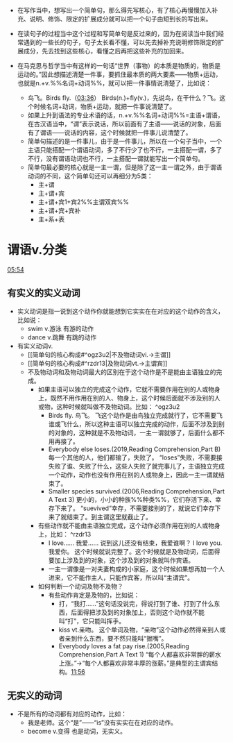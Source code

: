 - 在写作当中，想写出一个简单句，那么得先写核心，有了核心再慢慢加入补充、说明、修饰、限定的扩展成分就可以把一个句子由短到长的写出来。
- 在读句子的过程当中这个过程和写简单句是反过来的，因为在阅读当中我们经常遇到的一些长的句子，句子太长看不懂，可以先去掉补充说明修饰限定的扩展成分，先去找到这些核心，看懂之后再把这些补充的加回来。

- 在马克思与哲学当中有这样的一句话“世界（事物）的本质是物质的，物质是运动的。”因此想描述清楚一件事，要抓住最本质的两大要素——物质+运动，也就是n.+v.%%名词+动词%%，就可以把一件事情说清楚了，比如说：
	- 鸟飞。Birds fly.（[03:36](https://www.bilibili.com/video/BV1WU4y1Z7dt?p=3#t=216.527132)）
	Birds(n.)+fly(v.)，先说鸟，在干什么？飞。这个时候名词+动词，物质+运动，就把一件事说清楚了。
	- 如果上升到语法的专业术语的话，n.+v.%%名词+动词%%=主语+谓语，在古汉语当中，“谓”表示说话，所以前面有了主语——说话的对象，后面有了谓语——说话的内容，这个时候就把一件事儿说清楚了。
	- 简单句描述的是一件事儿，由于是一件事儿，所以在一个句子当中，一个主语只能搭配一个谓语动词，多了不行少了也不行，一主搭配一谓，多了不行，没有谓语动词也不行，一主搭配一谓就能写出一个简单句。
	- 简单句最必要的核心就是一主一谓，但是除了这一主一谓之外，由于谓语动词的不同，这个简单句还可以再细分为5类：
		- 主+谓
		- 主+谓+宾
		- 主+谓+宾1+宾2%%主谓双宾%%
		- 主+谓+宾+宾补
		- 主+系+表
# 谓语v.分类
[05:54](https://www.bilibili.com/video/BV1WU4y1Z7dt?p=3#t=354.768318)
## 有实义的实义动词
- 实义动词是指一说到这个动作你就能想到它实实在在对应的这个动作的含义，比如说：
	- swim v.游泳  有游的动作
	- dance v.跳舞  有跳的动作
- 有实义动词v.
	- [[简单句的核心构成#^ogz3u2|不及物动词vi.→主谓]]
	- [[简单句的核心构成#^rzdr13|及物动词vt.→主谓宾]]
	- 不及物动词和及物动词最大的区别在于这个动作是不是能由主语独立的完成。
		- 如果主语可以独立的完成这个动作，它就不需要作用在别的人或物身上，既然不用作用在别的人、物身上，这个时候后面就不涉及别的人或物，这种时候就叫做不及物动词。比如： ^ogz3u2
			- Birds fly. 鸟飞。 飞这个动作是由鸟独立完成就行了，它不需要飞谁或飞什么，所以这种主语可以独立完成的动作，后面不涉及到别的对象的，这种就是不及物动词，一主一谓就够了，后面什么都不用再接了。
			- Everybody else loses.(2019,Reading Comprehension,Part B)
			每一个其他的人，他们都输了，失败了。
			“loses”失败，不需要接失败了谁、失败了什么，这些人失败了就完事儿了，主语独立完成一个动作，动作也没有作用在别的人或物身上，因此一主一谓就结束了。
			- Smaller species survived.(2006,Reading Comprehension,Part A Text 3)
			更小的，小小的种族%%种类%%，它们存活下来、幸存下来了。
			“suevived”幸存，不需要接别的了，就说它们幸存下来了就结束了。到主谓这里就截止了。
		- 有些动作就不能由主语独立完成，这个动作必须作用在别的人或物身上，比如： ^rzdr13
			- I love……  我爱……   说到这儿还没有结束，我爱谁啊？
			I love you. 我爱你。  这个时候就说完整了。这个时候就是及物动词，后面得要加上涉及到的对象，这个涉及到的对象就叫作宾语。
			- 一主一谓像是一对夫妻构成的小家庭，这个时候如果想再加一个人进来，它不能作主人，只能作宾客，所以叫“主谓宾”。
		- 如何判断一个动词及物不及物？
			- 有些动作肯定是及物的，比如说：
				- 打，“我打……”这句话没说完，得说打到了谁、打到了什么东西，后面得把涉及到的对象加上，否则这个动作就不能叫“打”，它只能叫挥手。
				- kiss vt.亲吻。  这个单词及物，“亲吻”这个动作必然得亲到人或者亲到什么东西，要不然只能叫“掘嘴”。
				- Everybody loves a fat pay rise.(2005,Reading Comprehension,Part A Text 1)
				“每个人都喜欢非常胖的薪水上涨。”→“每个人都喜欢非常丰厚的涨薪。”是典型的主谓宾结构。[11:56](https://www.bilibili.com/video/BV1WU4y1Z7dt?p=3#t=716.259664)

## 无实义的动词
- 不是所有的动词都有对应的动作，比如：
	- 我是老师。这个“是”——“is”没有实实在在对应的动作。
	- become v.变得  也是动词，无实义。